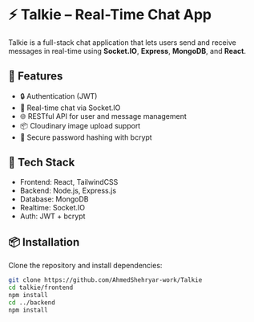 # ⚡ Talkie – Real-Time Chat App

Talkie is a full-stack chat application that lets users send and receive messages in real-time using **Socket.IO**, **Express**, **MongoDB**, and **React**.

## 🚀 Features

- 🔒 Authentication (JWT)
- 💬 Real-time chat via Socket.IO
- 🌐 RESTful API for user and message management
- 📦 Cloudinary image upload support
- 🔐 Secure password hashing with bcrypt

## 📁 Tech Stack

- Frontend: React, TailwindCSS
- Backend: Node.js, Express.js
- Database: MongoDB
- Realtime: Socket.IO
- Auth: JWT + bcrypt

## 📦 Installation

Clone the repository and install dependencies:

```bash
git clone https://github.com/AhmedShehryar-work/Talkie
cd talkie/frontend
npm install
cd ../backend
npm install